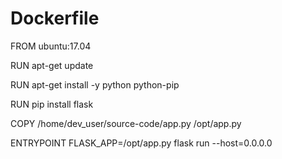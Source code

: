 # Dockerfile

FROM ubuntu:17.04

RUN apt-get update

RUN apt-get install -y python python-pip

RUN pip install flask

COPY /home/dev_user/source-code/app.py /opt/app.py

ENTRYPOINT FLASK_APP=/opt/app.py flask run --host=0.0.0.0
